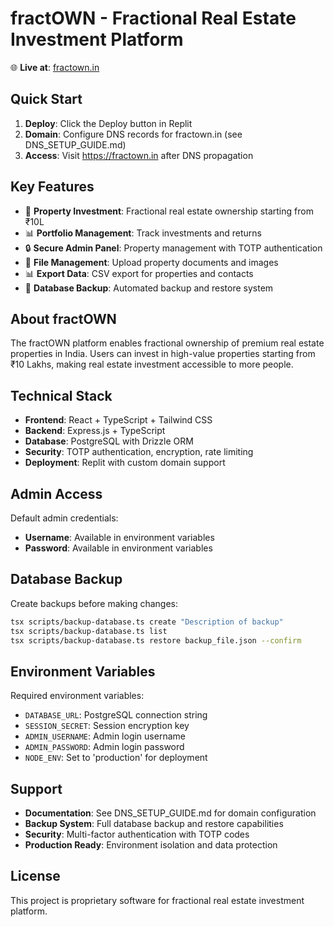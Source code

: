 # fractOWN - Fractional Real Estate Investment Platform

🌐 **Live at**: [fractown.in](https://fractown.in)

## Quick Start

1. **Deploy**: Click the Deploy button in Replit
2. **Domain**: Configure DNS records for fractown.in (see DNS_SETUP_GUIDE.md)
3. **Access**: Visit https://fractown.in after DNS propagation

## Key Features

- 🏢 **Property Investment**: Fractional real estate ownership starting from ₹10L
- 📊 **Portfolio Management**: Track investments and returns
- 🔒 **Secure Admin Panel**: Property management with TOTP authentication
- 📁 **File Management**: Upload property documents and images
- 📊 **Export Data**: CSV export for properties and contacts
- 🔄 **Database Backup**: Automated backup and restore system

## About fractOWN

The fractOWN platform enables fractional ownership of premium real estate properties in India. Users can invest in high-value properties starting from ₹10 Lakhs, making real estate investment accessible to more people.

## Technical Stack

- **Frontend**: React + TypeScript + Tailwind CSS
- **Backend**: Express.js + TypeScript  
- **Database**: PostgreSQL with Drizzle ORM
- **Security**: TOTP authentication, encryption, rate limiting
- **Deployment**: Replit with custom domain support

## Admin Access

Default admin credentials:
- **Username**: Available in environment variables
- **Password**: Available in environment variables

## Database Backup

Create backups before making changes:
```bash
tsx scripts/backup-database.ts create "Description of backup"
tsx scripts/backup-database.ts list
tsx scripts/backup-database.ts restore backup_file.json --confirm
```

## Environment Variables

Required environment variables:
- `DATABASE_URL`: PostgreSQL connection string
- `SESSION_SECRET`: Session encryption key
- `ADMIN_USERNAME`: Admin login username
- `ADMIN_PASSWORD`: Admin login password
- `NODE_ENV`: Set to 'production' for deployment

## Support

- **Documentation**: See DNS_SETUP_GUIDE.md for domain configuration
- **Backup System**: Full database backup and restore capabilities
- **Security**: Multi-factor authentication with TOTP codes
- **Production Ready**: Environment isolation and data protection

## License

This project is proprietary software for fractional real estate investment platform.
